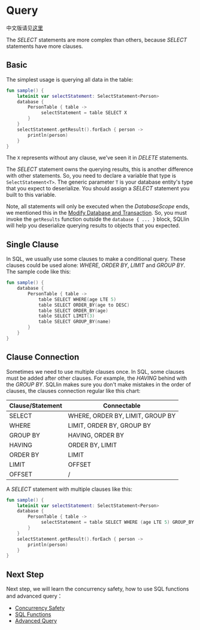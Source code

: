 # Query

中文版请见[这里](query-cn.md)

The _SELECT_ statements are more complex than others, because _SELECT_ statements have more clauses.

## Basic

The simplest usage is querying all data in the table:

```kotlin
fun sample() {
    lateinit var selectStatement: SelectStatement<Person>
    database {
        PersonTable { table ->
             selectStatement = table SELECT X
        }
    }
    selectStatement.getResult().forEach { person ->
        println(person)
    }
}
```
The `X` represents without any clause, we’ve seen it in _DELETE_ statements.

The _SELECT_ statement owns the querying results, this is another difference with other statements. So, you need to declare a variable that
type is `SelectStatement<T>`. The generic parameter `T` is your database entity's type that you expect to deserialize. You should assign a _SELECT_ statement you built to this variable.

Note, all statements will only be executed when the _DatabaseScope_ ends, we mentioned this in the [Modify Database and Transaction](modify-database-and-transaction.md).
So, you must invoke the `getResults` function outside the `database { ... }` block, SQLlin will help you deserialize querying results to objects that you expected.

## Single Clause

In SQL, we usually use some clauses to make a conditional query. These clauses could be used alone: _WHERE_, _ORDER BY_, _LIMIT_ and 
_GROUP BY_. The sample code like this:

```kotlin
fun sample() {
    database {
        PersonTable { table ->
            table SELECT WHERE(age LTE 5)
            table SELECT ORDER_BY(age to DESC)
            table SELECT ORDER_BY(age)
            table SELECT LIMIT(3)
            table SELECT GROUP_BY(name)
        }
    }
}
```

## Clause Connection

Sometimes we need to use multiple clauses once. In SQL, some clauses must be added after other clauses. For example, the _HAVING_ behind with
the _GROUP BY_. SQLlin makes sure you don't make mistakes in the order of clauses, the clauses connection regular like this chart: 

|Clause/Statement| Connectable                  |
|---|------------------------------|
|SELECT| WHERE, ORDER BY, LIMIT, GROUP BY |
|WHERE| LIMIT, ORDER BY, GROUP BY    |
|GROUP BY| HAVING, ORDER BY             |
|HAVING| ORDER BY, LIMIT              |
|ORDER BY| LIMIT                        |
|LIMIT| OFFSET                       |
|OFFSET| /                            |

A _SELECT_ statement with multiple clauses like this:

```kotlin
fun sample() {
    lateinit var selectStatement: SelectStatement<Person>
    database {
        PersonTable { table ->
             selectStatement = table SELECT WHERE (age LTE 5) GROUP_BY age HAVING (upper(name) EQ "TOM") ORDER_BY (age to DESC) LIMIT 2 OFFSET 1
        }
    }
    selectStatement.getResult().forEach { person ->
        println(person)
    }
}
```

## Next Step

Next step, we will learn the concurrency safety, how to use SQL functions and advanced query：

- [Concurrency Safety](concurrency-safety.md)
- [SQL Functions](sql-functions.md)
- [Advanced Query](advanced-query.md)